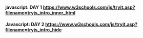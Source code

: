 #### javascript: DAY 1 https://www.w3schools.com/js/tryit.asp?filename=tryjs_intro_inner_html
#### Javascript: DAY 2 https://www.w3schools.com/js/tryit.asp?filename=tryjs_intro_hide
